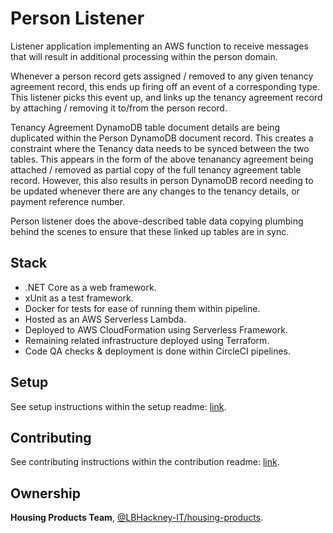 # Person Listener

Listener application implementing an AWS function to receive messages that will result in additional processing within the person domain.

Whenever a person record gets assigned / removed to any given tenancy agreement record, this ends up firing off an event of a
corresponding type. This listener picks this event up, and links up the tenancy agreement record by attaching / removing it to/from
the person record.

Tenancy Agreement DynamoDB table document details are being duplicated within the Person DynamoDB document record. This creates a
constraint where the Tenancy data needs to be synced between the two tables. This appears in the form of the above tenanancy
agreement being attached / removed as partial copy of the full tenancy agreement table record. However, this also results in
person DynamoDB record needing to be updated whenever there are any changes to the tenancy details, or payment reference number.

Person listener does the above-described table data copying plumbing behind the scenes to ensure that these linked up tables are in sync.

## Stack
- .NET Core as a web framework.
- xUnit as a test framework.
- Docker for tests for ease of running them within pipeline.
- Hosted as an AWS Serverless Lambda.
- Deployed to AWS CloudFormation using Serverless Framework.
- Remaining related infrastructure deployed using Terraform.
- Code QA checks & deployment is done within CircleCI pipelines.

## Setup
See setup instructions within the setup readme: [link](https://github.com/LBHackney-IT/person-listener/blob/master/docs/Setup.md).

## Contributing
See contributing instructions within the contribution readme: [link](https://github.com/LBHackney-IT/person-listener/blob/master/docs/Contributing.md).

## Ownership
**Housing Products Team**, [@LBHackney-IT/housing-products](https://github.com/orgs/LBHackney-IT/teams/housing-products).
